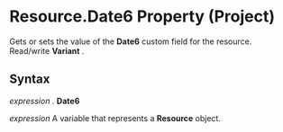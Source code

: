 
# Resource.Date6 Property (Project)

Gets or sets the value of the  **Date6** custom field for the resource. Read/write **Variant** .


## Syntax

 _expression_ . **Date6**

 _expression_ A variable that represents a **Resource** object.

